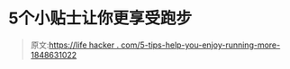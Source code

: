 # 5个小贴士让你更享受跑步

> 原文:[https://life hacker . com/5-tips-help-you-enjoy-running-more-1848631022](https://lifehacker.com/5-tips-help-you-enjoy-running-more-1848631022)